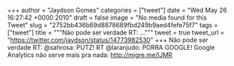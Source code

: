 
+++
author = "Jaydson Gomes"
categories = ["tweet"]
date = "Wed May 26 16:27:42 +0000 2010"
draft = false
image = "No media found for this Tweet"
slug = "2752bb436b69d8878689fbd249b9aed4fefe75f7"
tags = ["tweet"]
title = """Não pode ser verdade RT: ..."""
tweet = true
tweet_url = "https://twitter.com/jaydson/status/14773982530"
+++
Não pode ser verdade RT: @sahrosa: PUTZ! RT @laranjudo: PORRA GOOGLE! Google Analytics não serve mais pra nada: http://migre.me/IJMR
